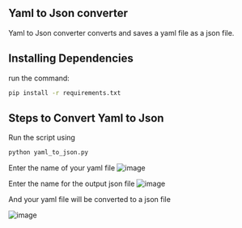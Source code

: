 ## Yaml to Json converter
Yaml to Json converter converts and saves a yaml file as a json file.
## Installing Dependencies
run the command:
```cmd
pip install -r requirements.txt
```
## Steps to Convert Yaml to Json
Run the script using
```cmd
python yaml_to_json.py
```
Enter the name of your yaml file
![image](https://user-images.githubusercontent.com/21291203/136046506-0375c7e7-6d63-4eae-984a-4bbb8bfd3bfa.png)


Enter the name for the output json file
![image](https://user-images.githubusercontent.com/21291203/136046533-0533237a-e942-41f5-9972-64fca2cfe61e.png)

And your yaml file will be converted to a json file
  
![image](https://user-images.githubusercontent.com/21291203/136046808-a49f16a8-f8f4-4cb0-be89-d02b99579bdd.png)
